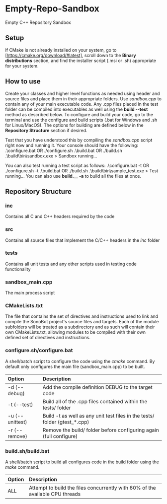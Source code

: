 # Empty-Repo-Sandbox
Empty C++ Repository Sandbox

## Setup
If CMake is not already installed on your system, go to [https://cmake.org/download/#latest], scroll down to the **Binary distributions** section, and find the installer script (.msi or .sh) appropriate for your system.

## How to use
Create your classes and higher level functions as needed using header and source files and place them in their appropriate folders.
Use *sandbox.cpp* to contain any of your main executable code. Any .cpp files placed in the test folder can be compiled into executables as well using the **build --test** method as described below.
To configure and build your code, go to the terminal and use the configure and build scripts (.bat for Windows and .sh for Linux/MacOS). The options for building are defined below in the **Repository Structure** section if desired.

Test that you have understood this by compiling the *sandbox.cpp* script right now and running it. Your console should have the following:
    .\configure.bat     OR      ./configure.sh
    .\build.bat         OR      ./build.sh
    .\build\bin\sandbox.exe
    >   Sandbox running...

You can also test running a test script as follows:
    .\configure.bat -t  OR      ./configure.sh -t
    .\build.bat         OR      ./build.sh
    .\build\bin\sample_test.exe
    >   Test running...
You can also use **build.__ -a** to build all the files at once.

## Repository Structure
### inc
Contains all C and C++ headers required by the code

### src
Contains all source files that implement the C/C++ headers in the _inc_ folder

### tests
Contains all unit tests and any other scripts used in testing code functionality

### sandbox_main.cpp
The main process script

### CMakeLists.txt
The file that contains the set of directives and instructions used to link and compile the SonoBot project's source files and targets. Each of the module subfolders will be treated as a subdirectory and as such will contain their own CMakeLists.txt, allowing modules to be compiled with their own defined set of directives and instructions.

### configure.sh/configure.bat
A shell/batch script to configure the code using the _cmake_ command. By default only configures the main file (sandbox_main.cpp) to be built.

| Option                | Description                                                                   |
| :-------------------- | :---------------------------------------------------------------------------- |
| -d (--debug)          | Add the compile definition DEBUG to the target code                           |
| -t (--test)           | Build all of the .cpp files contained within the tests/ folder                |
| -u (--unittest)       | Build -t as well as any unit test files in the tests/ folder (gtest_*.cpp)    |
| -r (--remove)         | Remove the build/ folder before configuring again (full configure)            |

### build.sh/build.bat
A shell/batch script to build all configures code in the build folder using the _make_ command.

| Option                | Description                                                                   |
| :-------------------- | :---------------------------------------------------------------------------- |
| ALL                   | Attempt to build the files concurrently with 60% of the available CPU threads |
